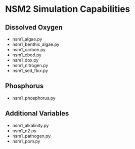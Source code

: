 # NSM2 Simulation Capabilities

## Dissolved Oxygen
* nsm1_algae.py
* nsm1_benthic_algae.py
* nsm1_carbon.py
* nsm1_cbod.py
* nsm1_dox.py
* nsm1_nitrogen.py
* nsm1_sed_flux.py

## Phosphorus
* nsm1_phosphorus.py

## Additional Variables
* nsm1_alkalinity.py
* nsm1_n2.py
* nsm1_pathogen.py
* nsm1_pom.py